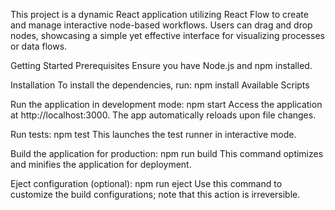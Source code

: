 This project is a dynamic React application utilizing React Flow to create and manage interactive node-based workflows. Users can drag and drop nodes, showcasing a simple yet effective interface for visualizing processes or data flows.

Getting Started
Prerequisites
Ensure you have Node.js and npm installed.

Installation
To install the dependencies, run:
npm install
Available Scripts

Run the application in development mode:
npm start
Access the application at http://localhost:3000. The app automatically reloads upon file changes.

Run tests:
npm test
This launches the test runner in interactive mode.

Build the application for production:
npm run build
This command optimizes and minifies the application for deployment.

Eject configuration (optional):
npm run eject
Use this command to customize the build configurations; note that this action is irreversible.










